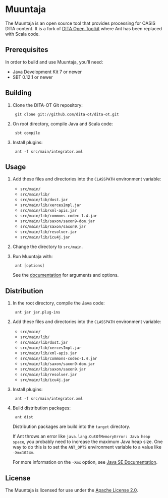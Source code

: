 Muuntaja
=================

The Muuntaja is an open source tool that provides processing for OASIS DITA content. It is a fork of [DITA Open Toolkit](https://github.com/dita-ot/dita-ot) where Ant has been replaced with Scala code.

Prerequisites
-------------

In order to build and use Muuntaja, you’ll need:

* Java Development Kit 7 or newer
* SBT 0.12.1 or newer

Building
--------

1. Clone the DITA-OT Git repository:

        git clone git://github.com/dita-ot/dita-ot.git

2. On root directory, compile Java and Scala code:

        sbt compile

3. Install plugins:

        ant -f src/main/integrator.xml
 
Usage
-----

1. Add these files and directories into the `CLASSPATH` environment variable:
   * `src/main/`
   * `src/main/lib/`
   * `src/main/lib/dost.jar`
   * `src/main/lib/xercesImpl.jar`
   * `src/main/lib/xml-apis.jar`
   * `src/main/lib/commons-codec-1.4.jar`
   * `src/main/lib/saxon/saxon9-dom.jar`
   * `src/main/lib/saxon/saxon9.jar`
   * `src/main/lib/resolver.jar`
   * `src/main/lib/icu4j.jar`

2. Change the directory to `src/main`.
3. Run Muuntaja with:

        ant [options]
        
   See the [documentation](http://dita-ot.github.io/2.0/) for arguments and options.

Distribution
------------

1. In the root directory, compile the Java code:

        ant jar jar.plug-ins
     
2. Add these files and directories into the `CLASSPATH` environment variable:
   * `src/main/`
   * `src/main/lib/`
   * `src/main/lib/dost.jar`
   * `src/main/lib/xercesImpl.jar`
   * `src/main/lib/xml-apis.jar`
   * `src/main/lib/commons-codec-1.4.jar`
   * `src/main/lib/saxon/saxon9-dom.jar`
   * `src/main/lib/saxon/saxon9.jar`
   * `src/main/lib/resolver.jar`
   * `src/main/lib/icu4j.jar`

3. Install plugins:

        ant -f src/main/integrator.xml

4. Build distribution packages:

        ant dist
   
   Distribution packages are build into the `target` directory.

   If Ant throws an error like `java.lang.OutOfMemoryError: Java heap space`, you probably need to increase the maximum Java heap size. One way to do this is to set the `ANT_OPTS` environment variable to a value like `-Xmx1024m`.

   For more information on the `-Xmx` option, see [Java SE Documentation](http://docs.oracle.com/javase/6/docs/technotes/tools/windows/java.html#nonstandard).

License
-------

The Muuntaja is licensed for use under the [Apache License 2.0](http://www.apache.org/licenses/LICENSE-2.0).

